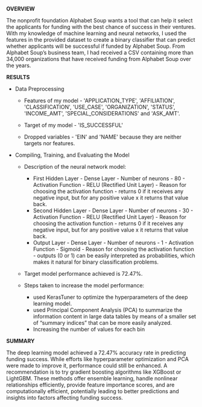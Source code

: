 **OVERVIEW**

The nonprofit foundation Alphabet Soup wants a tool that can help it select the applicants for funding with the best chance of success in their ventures. With my knowledge of machine learning and neural networks, I used the features in the provided dataset to create a binary classifier that can predict whether applicants will be successful if funded by Alphabet Soup.
From Alphabet Soup’s business team, I had received a CSV containing more than 34,000 organizations that have received funding from Alphabet Soup over the years.

**RESULTS**

- Data Preprocessing
  
  - Features of my model - 'APPLICATION_TYPE',	'AFFILIATION', 'CLASSIFICATION', 'USE_CASE', 'ORGANIZATION', 'STATUS', 'INCOME_AMT', 'SPECIAL_CONSIDERATIONS' and 'ASK_AMT'.
  
  - Target of my model - 'IS_SUCCESSFUL'
  
  - Dropped variables - 'EIN' and 'NAME' because they are neither targets nor features.

- Compiling, Training, and Evaluating the Model
  - Description of the neural network model:
    - First Hidden Layer - Dense Layer
                         - Number of neurons - 80
                         - Activation Function - RELU (Rectified Unit Layer)
                         - Reason for choosing the activation function - returns 0 if it receives any negative input, but for any positive value x it returns that value back.
    - Second Hidden Layer - Dense Layer
                         - Number of neurons - 30
                         - Activation Function - RELU (Rectified Unit Layer)
                         - Reason for choosing the activation function - returns 0 if it receives any negative input, but for any positive value x it returns that value back.
    - Output Layer       - Dense Layer
                         - Number of neurons - 1
                         - Activation Function - Sigmoid
                         - Reason for choosing the activation function - outputs (0 or 1) can be easily interpreted as probabilities, which makes it natural for binary 
                           classification problems.

  - Target model performance achieved is 72.47%.
  - Steps taken to increase the model performance:
    - used KerasTuner to optimize the hyperparameters of the deep learning model.
    - used Principal Component Analysis (PCA) to summarize the information content in large data tables by means of a smaller set of “summary indices” that can be more 
      easily analyzed.
    - Increasing the number of values for each bin
   
**SUMMARY**
  
The deep learning model achieved a 72.47% accuracy rate in predicting funding success. While efforts like hyperparameter optimization and PCA were made to improve it, performance could still be enhanced. A recommendation is to try gradient boosting algorithms like XGBoost or LightGBM. These methods offer ensemble learning, handle nonlinear relationships efficiently, provide feature importance scores, and are computationally efficient, potentially leading to better predictions and insights into factors affecting funding success.
